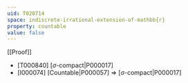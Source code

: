 ```yaml
---
uid: T020714
space: indiscrete-irrational-extension-of-mathbb{r}
property: countable
value: false
---
```

[[Proof]]

* [T000840] [$\sigma$-compact|P000017]
* [I000074] [Countable|P000057] => [$\sigma$-compact|P000017]

